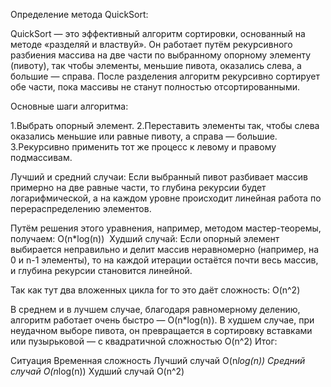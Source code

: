 Определение метода QuickSort:

QuickSort — это эффективный алгоритм сортировки, основанный на методе «разделяй и властвуй». Он работает путём рекурсивного разбиения массива на две части по выбранному опорному элементу (пивоту), так чтобы элементы, меньшие пивота, оказались слева, а большие — справа. После разделения алгоритм рекурсивно сортирует обе части, пока массивы не станут полностью отсортированными.

Основные шаги алгоритма:

1.Выбрать опорный элемент.
2.Переставить элементы так, чтобы слева оказались меньшие или равные пивоту, а справа — большие.
3.Рекурсивно применить тот же процесс к левому и правому подмассивам.

Лучший и средний случаи:
Если выбранный пивот разбивает массив примерно на две равные части, то глубина рекурсии будет логарифмической, а на каждом уровне происходит линейная работа по перераспределению элементов.

Путём решения этого уравнения, например, методом мастер-теоремы, получаем:
O(n*log(n))
​
Худший случай:
Если опорный элемент выбирается неправильно и делит массив неравномерно (например, на 0 и n-1 элементы), то на каждой итерации остаётся почти весь массив, и глубина рекурсии становится линейной.

Так как тут два вложенных цикла for то это даёт сложность:
O(n^2) 


В среднем и в лучшем случае, благодаря равномерному делению, алгоритм работает очень быстро — O(n*log(n)).
В худшем случае, при неудачном выборе пивота, он превращается в сортировку вставками или пузырьковой — с квадратичной сложностью O(n^2)
Итог:

Ситуация	Временная сложность
Лучший случай	O(n*log(n))
Средний случай	O(n*log(n))
Худший случай	O(n^2)